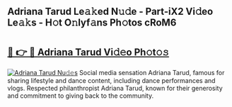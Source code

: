 ## Adriana Tarud Le𝚊𝚔ed N𝚞𝚍e - Part-iX2 Vi𝚍eo Le𝚊𝚔s - H𝚘t O𝚗lyf𝚊ns Ph𝚘tos cRoM6

# <h2><a href="http://hf8kt04.feru.top/?c=Adriana+Tarud">🔗 👉 🔴 Adriana Tarud Vi𝚍𝚎o Ph𝚘t𝚘𝚜</a></h2>

[![Adriana Tarud Nu𝚍𝚎s](https://i.imgur.com/0TWrTi3.gif)](http://hf8kt04.feru.top/?c=Adriana+Tarud)
Social media sensation Adriana Tarud, famous for sharing lifestyle and dance content, including dance performances and vlogs. Respected philanthropist Adriana Tarud, known for their generosity and commitment to giving back to the community. 

